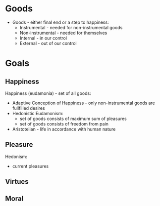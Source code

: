 # Goods

- Goods - either final end or a step to happiness:
    - Instrumental - needed for non-instrumental goods
    - Non-instrumental - needed for themselves
    - Internal - in our control
    - External - out of our control

# Goals

## Happiness

Happiness (eudamonia) - set of all goods:
- Adaptive Conception of Happiness - only non-instrumental goods are fullfilled desires
- Hedonistic Eudamonism:
    - set of goods consists of maximum sum of pleasures
    - set of goods consists of freedom from pain
- Aristotelian - life in accordance with human nature

## Pleasure

Hedonism:
- current pleasures

## Virtues

## Moral